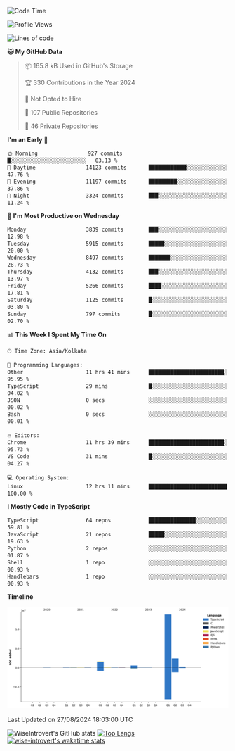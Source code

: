 <!--START_SECTION:waka-->
![Code Time](http://img.shields.io/badge/Code%20Time-1%2C551%20hrs%2024%20mins-blue)

![Profile Views](http://img.shields.io/badge/Profile%20Views-0-blue)

![Lines of code](https://img.shields.io/badge/From%20Hello%20World%20I%27ve%20Written-19.0%20million%20lines%20of%20code-blue)

**🐱 My GitHub Data** 

> 📦 165.8 kB Used in GitHub's Storage 
 > 
> 🏆 330 Contributions in the Year 2024
 > 
> 🚫 Not Opted to Hire
 > 
> 📜 107 Public Repositories 
 > 
> 🔑 46 Private Repositories 
 > 
**I'm an Early 🐤** 

```text
🌞 Morning                927 commits         █░░░░░░░░░░░░░░░░░░░░░░░░   03.13 % 
🌆 Daytime                14123 commits       ████████████░░░░░░░░░░░░░   47.76 % 
🌃 Evening                11197 commits       █████████░░░░░░░░░░░░░░░░   37.86 % 
🌙 Night                  3324 commits        ███░░░░░░░░░░░░░░░░░░░░░░   11.24 % 
```
📅 **I'm Most Productive on Wednesday** 

```text
Monday                   3839 commits        ███░░░░░░░░░░░░░░░░░░░░░░   12.98 % 
Tuesday                  5915 commits        █████░░░░░░░░░░░░░░░░░░░░   20.00 % 
Wednesday                8497 commits        ███████░░░░░░░░░░░░░░░░░░   28.73 % 
Thursday                 4132 commits        ███░░░░░░░░░░░░░░░░░░░░░░   13.97 % 
Friday                   5266 commits        ████░░░░░░░░░░░░░░░░░░░░░   17.81 % 
Saturday                 1125 commits        █░░░░░░░░░░░░░░░░░░░░░░░░   03.80 % 
Sunday                   797 commits         █░░░░░░░░░░░░░░░░░░░░░░░░   02.70 % 
```


📊 **This Week I Spent My Time On** 

```text
🕑︎ Time Zone: Asia/Kolkata

💬 Programming Languages: 
Other                    11 hrs 41 mins      ████████████████████████░   95.95 % 
TypeScript               29 mins             █░░░░░░░░░░░░░░░░░░░░░░░░   04.02 % 
JSON                     0 secs              ░░░░░░░░░░░░░░░░░░░░░░░░░   00.02 % 
Bash                     0 secs              ░░░░░░░░░░░░░░░░░░░░░░░░░   00.01 % 

🔥 Editors: 
Chrome                   11 hrs 39 mins      ████████████████████████░   95.73 % 
VS Code                  31 mins             █░░░░░░░░░░░░░░░░░░░░░░░░   04.27 % 

💻 Operating System: 
Linux                    12 hrs 11 mins      █████████████████████████   100.00 % 
```

**I Mostly Code in TypeScript** 

```text
TypeScript               64 repos            ███████████████░░░░░░░░░░   59.81 % 
JavaScript               21 repos            █████░░░░░░░░░░░░░░░░░░░░   19.63 % 
Python                   2 repos             ░░░░░░░░░░░░░░░░░░░░░░░░░   01.87 % 
Shell                    1 repo              ░░░░░░░░░░░░░░░░░░░░░░░░░   00.93 % 
Handlebars               1 repo              ░░░░░░░░░░░░░░░░░░░░░░░░░   00.93 % 
```



**Timeline**

![Lines of Code chart](https://raw.githubusercontent.com/wise-introvert/wise-introvert/master/assets/bar_graph.png)


 Last Updated on 27/08/2024 18:03:00 UTC
<!--END_SECTION:waka-->

![WiseIntrovert's GitHub stats](https://github-readme-stats.vercel.app/api?username=wise-introvert&count_private=true&show_icons=true)
[![Top Langs](https://github-readme-stats.vercel.app/api/top-langs/?username=wise-introvert&langs_count=10)](https://github.com/anuraghazra/github-readme-stats)
[![wise-introvert's wakatime stats](https://github-readme-stats.vercel.app/api/wakatime?username=wiseintrovert)](https://github.com/anuraghazra/github-readme-stats)
